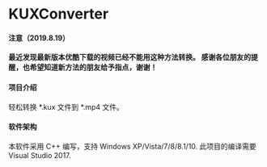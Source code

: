 # KUXConverter

#### 注意（2019.8.19）
**最近发现最新版本优酷下载的视频已经不能用这种方法转换。
感谢各位朋友的提醒，也希望知道新方法的朋友给予指点，谢谢！**

#### 项目介绍
轻松转换 *.kux 文件到 *.mp4 文件。

#### 软件架构
本软件采用 C++ 编写，支持 Windows XP/Vista/7/8/8.1/10.
此项目的编译需要 Visual Studio 2017.
